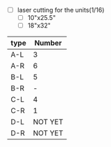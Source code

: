- [ ] laser cutting for the units(1/16)
	- [ ] 10"x25.5"
	- [ ] 18"x32"

|type|Number|
|----|----|
|A-L|3|
|A-R|6|
|B-L|5|
|B-R|-|
|C-L|4|
|C-R|1|
|D-L|NOT YET|
|D-R|NOT YET|
